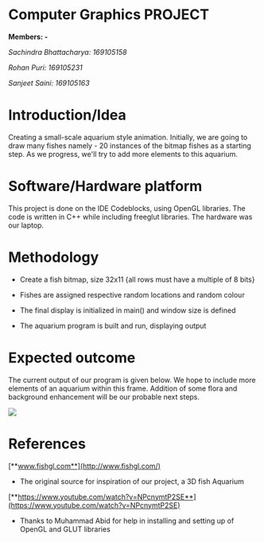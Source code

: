 # **Computer Graphics PROJECT**

**Members: -**

_Sachindra Bhattacharya: 169105158_

_Rohan Puri: 169105231_

_Sanjeet Saini: 169105163_

# **Introduction/Idea**

Creating a small-scale aquarium style animation. Initially, we are going to draw many fishes namely - 20 instances of the bitmap fishes as a starting step. As we progress, we&#39;ll try to add more elements to this aquarium.

# **Software/Hardware platform**

This project is done on the IDE Codeblocks, using OpenGL libraries. The code is written in C++ while including freeglut libraries. The hardware was our laptop.

# **Methodology**

- Create a fish bitmap, size 32x11 {all rows must have a multiple of 8 bits}

- Fishes are assigned respective random locations and random colour

- The final display is initialized in main() and window size is defined

- The aquarium program is built and run, displaying output

# **Expected outcome**

The current output of our program is given below. We hope to include more elements of an aquarium within this frame. Addition of some flora and background enhancement will be our probable next steps.

![](RackMultipart20201103-4-1mvnaue_html_2848466170486670.png)

# **References**

[**www.fishgl.com**](http://www.fishgl.com/)

- The original source for inspiration of our project, a 3D fish Aquarium

[**https://www.youtube.com/watch?v=NPcnymtP2SE**](https://www.youtube.com/watch?v=NPcnymtP2SE)

- Thanks to Muhammad Abid for help in installing and setting up of OpenGL and GLUT libraries
